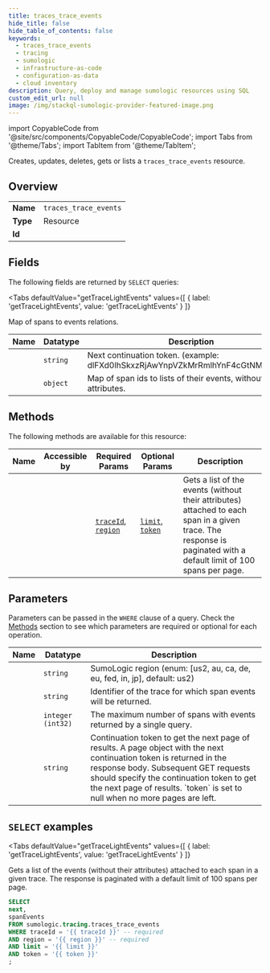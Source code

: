 ```yaml
--- 
title: traces_trace_events
hide_title: false
hide_table_of_contents: false
keywords:
  - traces_trace_events
  - tracing
  - sumologic
  - infrastructure-as-code
  - configuration-as-data
  - cloud inventory
description: Query, deploy and manage sumologic resources using SQL
custom_edit_url: null
image: /img/stackql-sumologic-provider-featured-image.png
---
```


import CopyableCode from '@site/src/components/CopyableCode/CopyableCode';
import Tabs from '@theme/Tabs';
import TabItem from '@theme/TabItem';

Creates, updates, deletes, gets or lists a <code>traces_trace_events</code> resource.

## Overview
<table><tbody>
<tr><td><b>Name</b></td><td><code>traces_trace_events</code></td></tr>
<tr><td><b>Type</b></td><td>Resource</td></tr>
<tr><td><b>Id</b></td><td><CopyableCode code="sumologic.tracing.traces_trace_events" /></td></tr>
</tbody></table>

## Fields

The following fields are returned by `SELECT` queries:

<Tabs
    defaultValue="getTraceLightEvents"
    values={[
        { label: 'getTraceLightEvents', value: 'getTraceLightEvents' }
    ]}
>
<TabItem value="getTraceLightEvents">

Map of spans to events relations.

<table>
<thead>
    <tr>
    <th>Name</th>
    <th>Datatype</th>
    <th>Description</th>
    </tr>
</thead>
<tbody>
<tr>
    <td><CopyableCode code="next" /></td>
    <td><code>string</code></td>
    <td>Next continuation token. (example: dlFXd0lhSkxzRjAwYnpVZkMrRmlhYnF4cGtNMWdnVEI)</td>
</tr>
<tr>
    <td><CopyableCode code="spanEvents" /></td>
    <td><code>object</code></td>
    <td>Map of span ids to lists of their events, without their attributes.</td>
</tr>
</tbody>
</table>
</TabItem>
</Tabs>

## Methods

The following methods are available for this resource:

<table>
<thead>
    <tr>
    <th>Name</th>
    <th>Accessible by</th>
    <th>Required Params</th>
    <th>Optional Params</th>
    <th>Description</th>
    </tr>
</thead>
<tbody>
<tr>
    <td><a href="#getTraceLightEvents"><CopyableCode code="getTraceLightEvents" /></a></td>
    <td><CopyableCode code="select" /></td>
    <td><a href="#parameter-traceId"><code>traceId</code></a>, <a href="#parameter-region"><code>region</code></a></td>
    <td><a href="#parameter-limit"><code>limit</code></a>, <a href="#parameter-token"><code>token</code></a></td>
    <td>Gets a list of the events (without their attributes) attached to each span in a given trace. The response is paginated with a default limit of 100 spans per page.</td>
</tr>
</tbody>
</table>

## Parameters

Parameters can be passed in the `WHERE` clause of a query. Check the [Methods](#methods) section to see which parameters are required or optional for each operation.

<table>
<thead>
    <tr>
    <th>Name</th>
    <th>Datatype</th>
    <th>Description</th>
    </tr>
</thead>
<tbody>
<tr id="parameter-region">
    <td><CopyableCode code="region" /></td>
    <td><code>string</code></td>
    <td>SumoLogic region (enum: [us2, au, ca, de, eu, fed, in, jp], default: us2)</td>
</tr>
<tr id="parameter-traceId">
    <td><CopyableCode code="traceId" /></td>
    <td><code>string</code></td>
    <td>Identifier of the trace for which span events will be returned.</td>
</tr>
<tr id="parameter-limit">
    <td><CopyableCode code="limit" /></td>
    <td><code>integer (int32)</code></td>
    <td>The maximum number of spans with events returned by a single query.</td>
</tr>
<tr id="parameter-token">
    <td><CopyableCode code="token" /></td>
    <td><code>string</code></td>
    <td>Continuation token to get the next page of results. A page object with the next continuation token is returned in the response body. Subsequent GET requests should specify the continuation token to get the next page of results. `token` is set to null when no more pages are left.</td>
</tr>
</tbody>
</table>

## `SELECT` examples

<Tabs
    defaultValue="getTraceLightEvents"
    values={[
        { label: 'getTraceLightEvents', value: 'getTraceLightEvents' }
    ]}
>
<TabItem value="getTraceLightEvents">

Gets a list of the events (without their attributes) attached to each span in a given trace. The response is paginated with a default limit of 100 spans per page.

```sql
SELECT
next,
spanEvents
FROM sumologic.tracing.traces_trace_events
WHERE traceId = '{{ traceId }}' -- required
AND region = '{{ region }}' -- required
AND limit = '{{ limit }}'
AND token = '{{ token }}'
;
```
</TabItem>
</Tabs>
